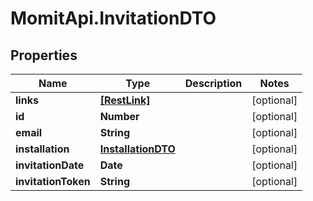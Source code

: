# MomitApi.InvitationDTO

## Properties
Name | Type | Description | Notes
------------ | ------------- | ------------- | -------------
**links** | [**[RestLink]**](RestLink.md) |  | [optional] 
**id** | **Number** |  | [optional] 
**email** | **String** |  | [optional] 
**installation** | [**InstallationDTO**](InstallationDTO.md) |  | [optional] 
**invitationDate** | **Date** |  | [optional] 
**invitationToken** | **String** |  | [optional] 



